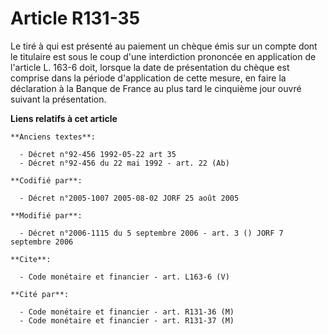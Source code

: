 # Article R131-35

Le tiré à qui est présenté au paiement un chèque émis sur un compte dont le titulaire est sous le coup d'une interdiction
prononcée en application de l'article L. 163-6 doit, lorsque la date de présentation du chèque est comprise dans la période
d'application de cette mesure, en faire la déclaration à la Banque de France au plus tard le cinquième jour ouvré suivant la
présentation.

**Liens relatifs à cet article**

	**Anciens textes**:

	  - Décret n°92-456 1992-05-22 art 35
	  - Décret n°92-456 du 22 mai 1992 - art. 22 (Ab)

	**Codifié par**:

	  - Décret n°2005-1007 2005-08-02 JORF 25 août 2005

	**Modifié par**:

	  - Décret n°2006-1115 du 5 septembre 2006 - art. 3 () JORF 7 septembre 2006

	**Cite**:

	  - Code monétaire et financier - art. L163-6 (V)

	**Cité par**:

	  - Code monétaire et financier - art. R131-36 (M)
	  - Code monétaire et financier - art. R131-37 (M)
